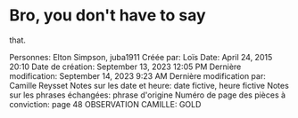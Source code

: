 # Bro, you don't have to say
that.

Personnes: Elton Simpson, juba1911
Créée par: Loïs
Date: April 24, 2015 20:10
Date de création: September 13, 2023 12:05 PM
Dernière modification: September 14, 2023 9:23 AM
Dernière modification par: Camille Reysset
Notes sur les date et heure: date fictive, heure fictive
Notes sur les phrases échangées: phrase d'origine
Numéro de page des pièces à conviction: page 48
OBSERVATION CAMILLE: GOLD